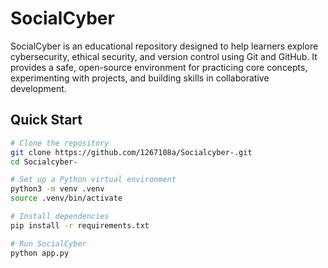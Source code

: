 # SocialCyber

SocialCyber is an educational repository designed to help learners explore cybersecurity, ethical security, and version control using Git and GitHub. It provides a safe, open-source environment for practicing core concepts, experimenting with projects, and building skills in collaborative development.

## Quick Start

```bash
# Clone the repository
git clone https://github.com/1267108a/Socialcyber-.git
cd Socialcyber-

# Set up a Python virtual environment
python3 -m venv .venv
source .venv/bin/activate

# Install dependencies
pip install -r requirements.txt

# Run SocialCyber
python app.py
